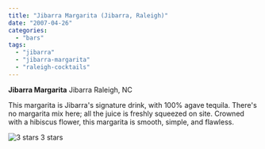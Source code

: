 ```yaml
---
title: "Jibarra Margarita (Jibarra, Raleigh)"
date: "2007-04-26"
categories:
  - "bars"
tags:
  - "jibarra"
  - "jibarra-margarita"
  - "raleigh-cocktails"
---
```


**Jibarra Margarita** Jibarra Raleigh, NC

This margarita is Jibarra's signature drink, with 100% agave tequila. There's no margarita mix here; all the juice is freshly squeezed on site. Crowned with a hibiscus flower, this margarita is smooth, simple, and flawless.




<div class="caption">

![3 stars](http://s3.amazonaws.com/thegourmez-wpmedia/2009/02/rating_avocado1.gif "rating_avocado1") 3 stars</div>

